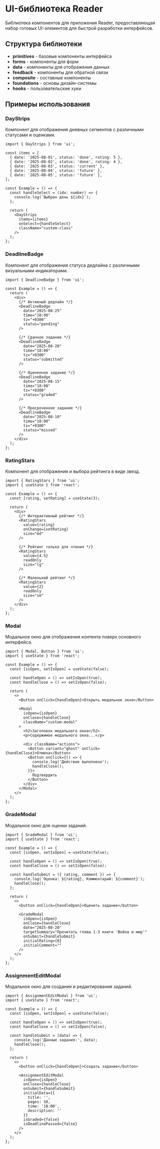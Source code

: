# UI-библиотека Reader

Библиотека компонентов для приложения Reader, предоставляющая набор готовых UI-элементов для быстрой разработки интерфейсов.

## Структура библиотеки

- **primitives** - базовые компоненты интерфейса
- **forms** - компоненты для форм
- **data** - компоненты для отображения данных
- **feedback** - компоненты для обратной связи
- **composite** - составные компоненты
- **foundations** - основы дизайн-системы
- **hooks** - пользовательские хуки

## Примеры использования

### DayStrips

Компонент для отображения дневных сегментов с различными статусами и оценками.

```tsx
import { DayStrips } from 'ui';

const items = [
  { date: '2025-08-01', status: 'done', rating: 5 },
  { date: '2025-08-02', status: 'done', rating: 4 },
  { date: '2025-08-03', status: 'current' },
  { date: '2025-08-04', status: 'future' },
  { date: '2025-08-05', status: 'future' },
];

const Example = () => {
  const handleSelect = (idx: number) => {
    console.log(`Выбран день ${idx}`);
  };

  return (
    <DayStrips 
      items={items} 
      onSelect={handleSelect} 
      className="custom-class" 
    />
  );
};
```

### DeadlineBadge

Компонент для отображения статуса дедлайна с различными визуальными индикаторами.

```tsx
import { DeadlineBadge } from 'ui';

const Example = () => {
  return (
    <div>
      {/* Активный дедлайн */}
      <DeadlineBadge 
        date="2025-08-25" 
        time="18:00" 
        tz="+0300" 
        status="pending" 
      />
      
      {/* Сданное задание */}
      <DeadlineBadge 
        date="2025-08-20" 
        time="18:00" 
        tz="+0300" 
        status="submitted" 
      />
      
      {/* Оцененное задание */}
      <DeadlineBadge 
        date="2025-08-15" 
        time="18:00" 
        tz="+0300" 
        status="graded" 
      />
      
      {/* Просроченное задание */}
      <DeadlineBadge 
        date="2025-08-10" 
        time="18:00" 
        tz="+0300" 
        status="missed" 
      />
    </div>
  );
};
```

### RatingStars

Компонент для отображения и выбора рейтинга в виде звезд.

```tsx
import { RatingStars } from 'ui';
import { useState } from 'react';

const Example = () => {
  const [rating, setRating] = useState(3);
  
  return (
    <div>
      {/* Интерактивный рейтинг */}
      <RatingStars 
        value={rating} 
        onChange={setRating} 
        size="md" 
      />
      
      {/* Рейтинг только для чтения */}
      <RatingStars 
        value={4.5} 
        readOnly 
        size="lg" 
      />
      
      {/* Маленький рейтинг */}
      <RatingStars 
        value={2} 
        readOnly 
        size="sm" 
      />
    </div>
  );
};
```

### Modal

Модальное окно для отображения контента поверх основного интерфейса.

```tsx
import { Modal, Button } from 'ui';
import { useState } from 'react';

const Example = () => {
  const [isOpen, setIsOpen] = useState(false);
  
  const handleOpen = () => setIsOpen(true);
  const handleClose = () => setIsOpen(false);
  
  return (
    <>
      <Button onClick={handleOpen}>Открыть модальное окно</Button>
      
      <Modal 
        isOpen={isOpen} 
        onClose={handleClose} 
        className="custom-modal"
      >
        <h2>Заголовок модального окна</h2>
        <p>Содержимое модального окна...</p>
        
        <div className="actions">
          <Button variant="ghost" onClick={handleClose}>Отмена</Button>
          <Button onClick={() => {
            console.log('Действие выполнено');
            handleClose();
          }}>
            Подтвердить
          </Button>
        </div>
      </Modal>
    </>
  );
};
```

### GradeModal

Модальное окно для оценки заданий.

```tsx
import { GradeModal } from 'ui';
import { useState } from 'react';

const Example = () => {
  const [isOpen, setIsOpen] = useState(false);
  
  const handleOpen = () => setIsOpen(true);
  const handleClose = () => setIsOpen(false);
  
  const handleSubmit = ({ rating, comment }) => {
    console.log(`Оценка: ${rating}, Комментарий: ${comment}`);
    handleClose();
  };
  
  return (
    <>
      <button onClick={handleOpen}>Оценить задание</button>
      
      <GradeModal 
        isOpen={isOpen} 
        onClose={handleClose}
        date="2025-08-20"
        targetSummary="Прочитать главы 1-3 книги 'Война и мир'"
        onSubmit={handleSubmit}
        initialRating={0}
        initialComment=""
      />
    </>
  );
};
```

### AssignmentEditModal

Модальное окно для создания и редактирования заданий.

```tsx
import { AssignmentEditModal } from 'ui';
import { useState } from 'react';

const Example = () => {
  const [isOpen, setIsOpen] = useState(false);
  
  const handleOpen = () => setIsOpen(true);
  const handleClose = () => setIsOpen(false);
  
  const handleSubmit = (data) => {
    console.log('Данные задания:', data);
    handleClose();
  };
  
  return (
    <>
      <button onClick={handleOpen}>Создать задание</button>
      
      <AssignmentEditModal 
        isOpen={isOpen} 
        onClose={handleClose}
        onSubmit={handleSubmit}
        initialData={{
          title: '',
          pages: 10,
          time: '18:00',
          description: ''
        }}
        isGraded={false}
        isDeadlinePassed={false}
      />
    </>
  );
};
```
